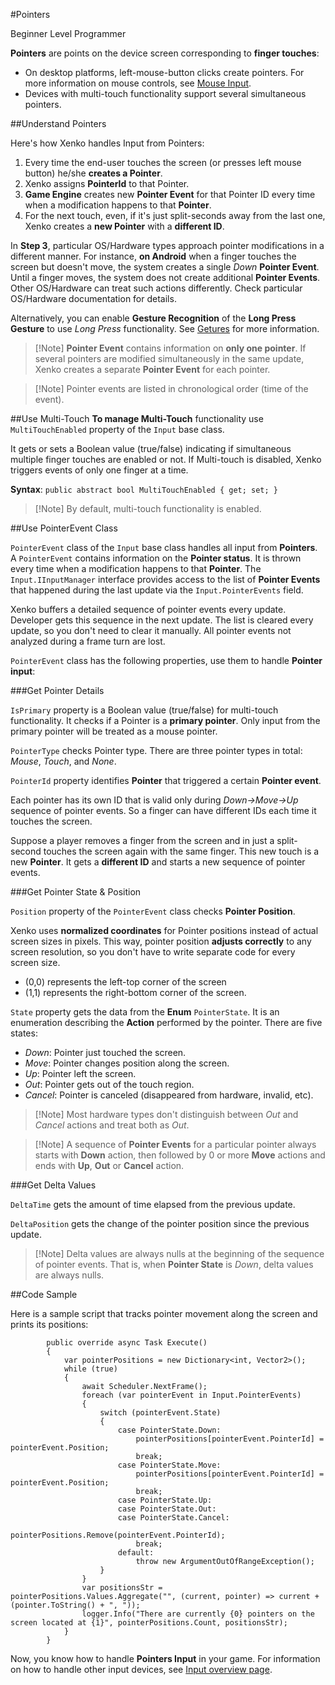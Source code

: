 #Pointers

<span class="label label-doc-level">Beginner</span>
<span class="label label-doc-audience">Level Programmer</span>

**Pointers** are points on the device screen corresponding to **finger touches**:
* On desktop platforms, left-mouse-button clicks create pointers. For more information on mouse controls, see [Mouse Input](mouse.md).
* Devices with multi-touch functionality support several simultaneous pointers.

##Understand Pointers

Here's how Xenko handles Input from Pointers:

1. Every time the end-user touches the screen (or presses left mouse button) he/she **creates a Pointer**.
2. Xenko assigns **PointerId** to that Pointer.
3. **Game Engine** creates new **Pointer Event** for that Pointer ID every time when a modification happens to that **Pointer**.
4. For the next touch, even, if it's just split-seconds away from the last one, Xenko creates a **new Pointer** with a **different ID**.

In **Step 3**, particular OS/Hardware types approach pointer modifications in a different manner.
For instance, **on Android** when a finger touches the screen but doesn't move, the system creates a single _Down_ **Pointer Event**.
Until a finger moves, the system does not create additional **Pointer Events**. Other OS/Hardware can treat such actions differently.
Check particular OS/Hardware documentation for details.

Alternatively, you can enable **Gesture Recognition** of the **Long Press Gesture** to use _Long Press_ functionality. See [Getures](gestures.md) for more information.

> [!Note] **Pointer Event** contains information on **only one pointer**.
> If several pointers are modified simultaneously in the same update,  Xenko creates a separate **Pointer Event** for each pointer.

> [!Note] Pointer events are listed in chronological order (time of the event).

##Use Multi-Touch
**To manage Multi-Touch** functionality use ``MultiTouchEnabled`` property of the ``Input`` base class.

It gets or sets a Boolean value (true/false) indicating if simultaneous multiple finger touches are enabled or not.
If Multi-touch is disabled, Xenko triggers events of only one finger at a time.

**Syntax**: ``public abstract bool MultiTouchEnabled { get; set; }``

> [!Note] By default, multi-touch functionality is enabled.

##Use PointerEvent Class

```PointerEvent``` class of the ``Input`` base class handles all input from **Pointers**.
A ```PointerEvent``` contains information on the **Pointer status**.
It is thrown every time when a modification happens to that **Pointer**.
The ```Input.IInputManager``` interface provides access to the list of **Pointer Events** that happened during the last update via the ```Input.PointerEvents``` field.

Xenko buffers a detailed sequence of pointer events every update. Developer gets this sequence in the next update.
The list is cleared every update, so you don't need to clear it manually.
All pointer events not analyzed during a frame turn are lost.

```PointerEvent``` class has the following properties, use them to handle **Pointer input**:

###Get Pointer Details

```IsPrimary``` property is a Boolean value (true/false) for multi-touch functionality. It checks if a Pointer is a **primary pointer**.
Only input from the primary pointer will be treated as a mouse pointer.

```PointerType``` checks Pointer type. There are three pointer types in total: _Mouse_, _Touch_, and _None_.

```PointerId``` property identifies **Pointer** that triggered a certain **Pointer event**.

Each pointer has its own ID that is valid only during _Down->Move->Up_ sequence of pointer events.
So a finger can have different IDs each time it touches the screen.

Suppose a player removes a finger from the screen and in just a split-second touches the screen again with the same finger.
This new touch is a new **Pointer**. It gets a **different ID** and starts a new sequence of pointer events.

###Get Pointer State & Position

```Position``` property of the ```PointerEvent``` class checks **Pointer Position**.

Xenko uses **normalized coordinates** for Pointer positions instead of actual screen sizes in pixels.
This way, pointer position **adjusts correctly** to any screen resolution, so you don't have to write separate code for every screen size.

* (0,0) represents the left-top corner of the screen
* (1,1) represents the right-bottom corner of the screen.

```State``` property gets the data from the **Enum** ```PointerState```. It is an enumeration describing the **Action** performed by the pointer. There are five states:

* _Down_: Pointer just touched the screen.
* _Move_: Pointer changes position along the screen.
* _Up_: Pointer left the screen.
* _Out_: Pointer gets out of the touch region.
* _Cancel_: Pointer is canceled (disappeared from hardware, invalid, etc).

> [!Note] Most hardware types don't distinguish between _Out_ and _Cancel_ actions and treat both as _Out_.

> [!Note] A sequence of **Pointer Events** for a particular pointer
> always starts with **Down** action, then followed by 0 or more **Move** actions
> and ends with **Up**, **Out** or **Cancel** action.


###Get Delta Values

```DeltaTime``` gets the amount of time elapsed from the previous update.

```DeltaPosition``` gets the change of the pointer position since the previous update.

> [!Note] Delta values are always nulls at the beginning of the sequence of pointer events.
> That is, when **Pointer State** is _Down_, delta values are always nulls.

##Code Sample

Here is a sample script that tracks pointer movement along the screen and prints its positions:

```
        public override async Task Execute()
        {
            var pointerPositions = new Dictionary<int, Vector2>(); 
            while (true)
            {
                await Scheduler.NextFrame();
                foreach (var pointerEvent in Input.PointerEvents)
                {
                    switch (pointerEvent.State)
                    {
                        case PointerState.Down:
                            pointerPositions[pointerEvent.PointerId] = pointerEvent.Position;
                            break;
                        case PointerState.Move:
                            pointerPositions[pointerEvent.PointerId] = pointerEvent.Position;
                            break;
                        case PointerState.Up:
                        case PointerState.Out:
                        case PointerState.Cancel:
                            pointerPositions.Remove(pointerEvent.PointerId);
                            break;
                        default:
                            throw new ArgumentOutOfRangeException();
                    }
                }
                var positionsStr = pointerPositions.Values.Aggregate("", (current, pointer) => current + (pointer.ToString() + ", "));
                logger.Info("There are currently {0} pointers on the screen located at {1}", pointerPositions.Count, positionsStr);
            }
        }
```

Now, you know how to handle **Pointers Input** in your game. For information on how to handle other input devices, see [Input overview page](index.md).